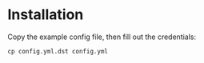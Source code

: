 # Installation
Copy the example config file, then fill out the credentials:
```
cp config.yml.dst config.yml
```